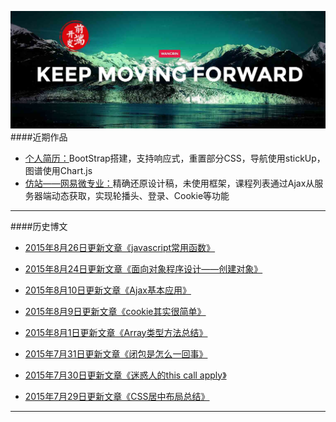 ![WANGBIN·BLOG](blog/images/readme.jpg)
####近期作品
* [个人简历：](http://wangbin2015.github.io/)BootStrap搭建，支持响应式，重置部分CSS，导航使用stickUp，图谱使用Chart.js              
* [仿站——网易微专业：](http://wangbin2015.github.io/wy/index.html)精确还原设计稿，未使用框架，课程列表通过Ajax从服务器端动态获取，实现轮播头、登录、Cookie等功能

***
####历史博文
* [2015年8月26日更新文章《javascript常用函数》](https://github.com/wangbin2015/wangbin2015.github.io/blob/master/blog/posts/javascript%E5%B8%B8%E7%94%A8%E5%87%BD%E6%95%B0.md)

* [2015年8月24日更新文章《面向对象程序设计——创建对象》](https://github.com/wangbin2015/wangbin2015.github.io/blob/master/blog/posts/%E9%9D%A2%E5%90%91%E5%AF%B9%E8%B1%A1%E7%A8%8B%E5%BA%8F%E8%AE%BE%E8%AE%A1-%E5%88%9B%E5%BB%BA%E5%AF%B9%E8%B1%A1.md) 

* [2015年8月10日更新文章《Ajax基本应用》](https://github.com/wangbin2015/wangbin2015.github.io/blob/master/blog/posts/Ajax%E5%9F%BA%E6%9C%AC%E5%BA%94%E7%94%A8.md) 

* [2015年8月9日更新文章《cookie其实很简单》](https://github.com/wangbin2015/wangbin2015.github.io/blob/master/blog/posts/cookie%E5%85%B6%E5%AE%9E%E5%BE%88%E7%AE%80%E5%8D%95.md)        

* [2015年8月1日更新文章《Array类型方法总结》](https://github.com/wangbin2015/wangbin2015.github.io/blob/master/blog/posts/Array%E7%B1%BB%E5%9E%8B%E6%96%B9%E6%B3%95%E6%80%BB%E7%BB%93.md)       

* [2015年7月31日更新文章《闭包是怎么一回事》](https://github.com/wangbin2015/wangbin2015.github.io/blob/master/blog/posts/%E9%97%AD%E5%8C%85%E6%98%AF%E6%80%8E%E4%B9%88%E4%B8%80%E5%9B%9E%E4%BA%8B.md)

* [2015年7月30日更新文章《迷惑人的this call apply》](https://github.com/wangbin2015/wangbin2015.github.io/blob/master/blog/posts/%E8%BF%B7%E6%83%91%E4%BA%BA%E7%9A%84this%20call%20apply.md)       

* [2015年7月29日更新文章《CSS居中布局总结》](https://github.com/wangbin2015/wangbin2015.github.io/blob/master/blog/posts/CSS%E5%B1%85%E4%B8%AD%E5%B8%83%E5%B1%80%E6%80%BB%E7%BB%93.md)    
***
